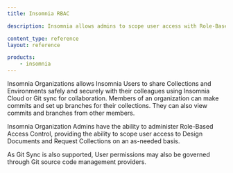 ```yaml
---
title: Insomnia RBAC

description: Insomnia allows admins to scope user access with Role-Based Access Control.

content_type: reference
layout: reference

products:
    - insomnia
---
```


Insomnia Organizations allows Insomnia Users to share Collections and Environments safely and securely with their colleagues using Insomnia Cloud or Git sync for collaboration.
Members of an organization can make commits and set up branches for their collections. They can also view commits and branches from other members.

Insomnia Organization Admins have the ability to administer Role-Based Access Control, providing the ability to scope user access to Design Documents and Request Collections on an as-needed basis.

As Git Sync is also supported, User permissions may also be governed through Git source code management providers.